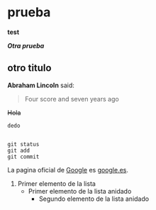 # prueba

**test**

***Otra prueba***

## otro titulo


**Abraham Lincoln** said:

> Four score and seven years ago

~~Hola~~

`dedo`

```

git status
git add
git commit
```
La pagina oficial de [Google](https://google.es/) es [google.es](https://google.es/).

1. Primer elemento de la lista 
    - Primer elemento de la lista anidado
      - Segundo elemento de la lista anidado
